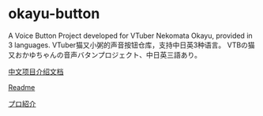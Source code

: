 # okayu-button

A Voice Button Project developed for VTuber Nekomata Okayu, provided in 3 languages.
VTuber猫又小粥的声音按钮仓库，支持中日英3种语言。
VTBの猫又おかゆちゃんの音声バタンプロジェクト、中日英三語あり。

[中文项目介绍文档](./README.CN.md)

[Readme](./README.EN.md)

[プロ紹介](./README.JP.md)
